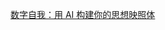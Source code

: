


[数字自我：用 AI 构建你的思想映照体](https://medium.com/structure-beyond-noise/%E6%95%B0%E5%AD%97%E8%87%AA%E6%88%91-%E7%94%A8-ai-%E6%9E%84%E5%BB%BA%E4%BD%A0%E7%9A%84%E6%80%9D%E6%83%B3%E6%98%A0%E7%85%A7%E4%BD%93-1a54745066da)

